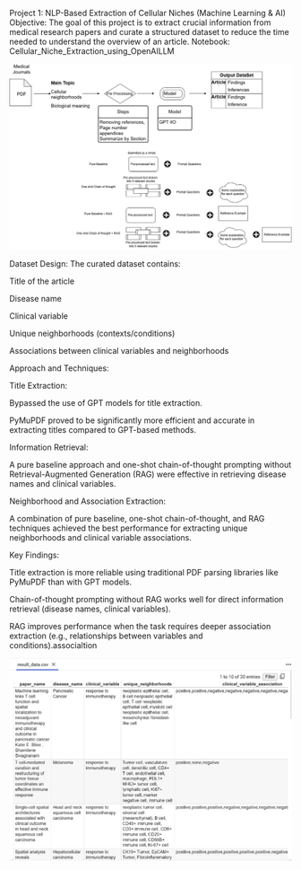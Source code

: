 Project 1: NLP-Based Extraction of Cellular Niches (Machine Learning & AI) 
Objective:
The goal of this project is to extract crucial information from medical research papers and curate a structured dataset to reduce the time needed to understand the overview of an article.
Notebook: Cellular_Niche_Extraction_using_OpenAILLM

![alt text](<NLP Project.jpg>)

Dataset Design:
The curated dataset contains:

Title of the article

Disease name

Clinical variable

Unique neighborhoods (contexts/conditions)

Associations between clinical variables and neighborhoods

Approach and Techniques:

Title Extraction:

Bypassed the use of GPT models for title extraction.

PyMuPDF proved to be significantly more efficient and accurate in extracting titles compared to GPT-based methods.

Information Retrieval:

A pure baseline approach and one-shot chain-of-thought prompting without Retrieval-Augmented Generation (RAG) were effective in retrieving disease names and clinical variables.

Neighborhood and Association Extraction:

A combination of pure baseline, one-shot chain-of-thought, and RAG techniques achieved the best performance for extracting unique neighborhoods and clinical variable associations.

Key Findings:

Title extraction is more reliable using traditional PDF parsing libraries like PyMuPDF than with GPT models.

Chain-of-thought prompting without RAG works well for direct information retrieval (disease names, clinical variables).

RAG improves performance when the task requires deeper association extraction (e.g., relationships between variables and conditions).associaltion 

![alt text](image.png)